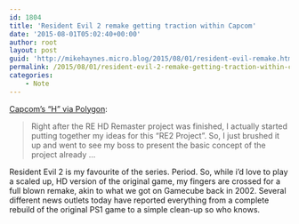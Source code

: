 ```yaml
---
id: 1804
title: 'Resident Evil 2 remake getting traction within Capcom'
date: '2015-08-01T05:02:40+00:00'
author: root
layout: post
guid: 'http://mikehaynes.micro.blog/2015/08/01/resident-evil-remake.html'
permalink: /2015/08/01/resident-evil-2-remake-getting-traction-within-capcom/
categories:
    - Note
---
```


[Capcom’s “H” via Polygon](https://www.polygon.com/2015/7/31/9078733/resident-evil-2-remake):

> Right after the RE HD Remaster project was finished, I actually started putting together my ideas for this “RE2 Project”. So, I just brushed it up and went to see my boss to present the basic concept of the project already …

Resident Evil 2 is my favourite of the series. Period. So, while i’d love to play a scaled up, HD version of the original game, my fingers are crossed for a full blown remake, akin to what we got on Gamecube back in 2002. Several different news outlets today have reported everything from a complete rebuild of the original PS1 game to a simple clean-up so who knows.